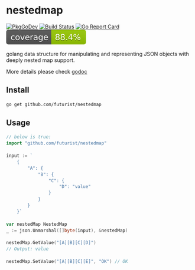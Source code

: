 # nestedmap

[![PkgGoDev](https://pkg.go.dev/badge/github.com/futurist/nestedmap)](https://pkg.go.dev/github.com/futurist/nestedmap)
[![Build Status](https://github.com/futurist/nestedmap/workflows/CI/badge.svg)](https://github.com/futurist/nestedmap/actions?query=workflow%3ACI)
[![Go Report Card](https://goreportcard.com/badge/github.com/futurist/nestedmap)](https://goreportcard.com/report/github.com/futurist/nestedmap)
![Coverage](https://github.com/futurist/nestedmap/blob/main/.github/badge.svg?branch=badge)

golang data structure for manipulating and representing JSON objects with deeply nested map support.

More details please check [godoc](https://pkg.go.dev/github.com/futurist/nestedmap)

## Install

```sh
go get github.com/futurist/nestedmap
```

## Usage

```go
// below is true:
import "github.com/futurist/nestedmap"

input := `
	{
		"A": {
			"B": {
				"C": {
					"D": "value"
				}
			}
		}
	}`

var nestedMap NestedMap
_ := json.Unmarshal([]byte(input), &nestedMap)

nestedMap.GetValue("[A][B][C][D]")
// Output: value

nestedMap.SetValue("[A][B][C][E]", "OK") // OK
```

